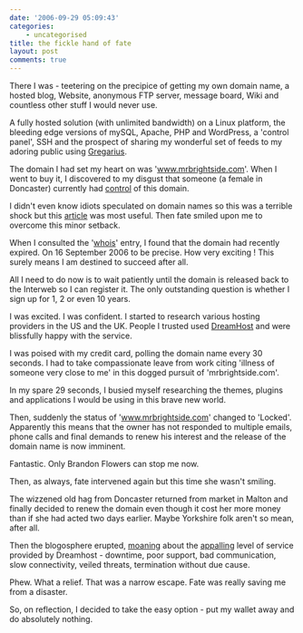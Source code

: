 ```yaml
---
date: '2006-09-29 05:09:43'
categories:
    - uncategorised
title: the fickle hand of fate
layout: post
comments: true
---
```


There I was - teetering on the precipice of getting my own domain name,
a hosted blog, Website, anonymous FTP server, message board, Wiki and
countless other stuff I would never use.

A fully hosted solution (with unlimited bandwidth) on a Linux platform,
the bleeding edge versions of mySQL, Apache, PHP and WordPress, a
'control panel', SSH and the prospect of sharing my wonderful set of
feeds to my adoring public using
[Gregarius](http://www.nbrightside.com/blog/2006/09/21/drowning-in-a-river-of-news/).

The domain I had set my heart on was 'www.mrbrightside.com'. When I went
to buy it, I discovered to my disgust that someone (a female in
Doncaster) currently had
[control](http://www.whois.net/whois_new.cgi?d=mrbrightside.com) of this
domain.

I didn't even know idiots speculated on domain names so this was a
terrible shock but this
[article](http://www.mikeindustries.com/blog/archive/2005/03/how-to-snatch-an-expiring-domain)
was most useful. Then fate smiled upon me to overcome this minor
setback.

When I consulted the '[whois](http://www.whois.net/)' entry, I found
that the domain had recently expired. On 16 September 2006 to be
precise. How very exciting ! This surely means I am destined to succeed
after all.

All I need to do now is to wait patiently until the domain is released
back to the Interweb so I can register it. The only outstanding question
is whether I sign up for 1, 2 or even 10 years.

I was excited. I was confident. I started to research various hosting
providers in the US and the UK. People I trusted used
[DreamHost](http://www.dreamhost.com/) and were blissfully happy with
the service.

I was poised with my credit card, polling the domain name every 30
seconds. I had to take compassionate leave from work citing 'illness of
someone very close to me' in this dogged pursuit of 'mrbrightside.com'.

In my spare 29 seconds, I busied myself researching the themes, plugins
and applications I would be using in this brave new world.

Then, suddenly the status of 'www.mrbrightside.com' changed to 'Locked'.
Apparently this means that the owner has not responded to multiple
emails, phone calls and final demands to renew his interest and the
release of the domain name is now imminent.

Fantastic. Only Brandon Flowers can stop me now.

Then, as always, fate intervened again but this time she wasn't smiling.

The wizzened old hag from Doncaster returned from market in Malton and
finally decided to renew the domain even though it cost her more money
than if she had acted two days earlier. Maybe Yorkshire folk aren't so
mean, after all.

Then the blogosphere erupted,
[moaning](http://www.web-strategist.com/blog/2006/09/27/dreamhost-kindly-respond-to-andy/)
about the [appalling](http://nightmarehost.blogspot.com/) level of
service provided by Dreamhost - downtime, poor support, bad
communication, slow connectivity, veiled threats, termination without
due cause.

Phew. What a relief. That was a narrow escape. Fate was really saving me
from a disaster.

So, on reflection, I decided to take the easy option - put my wallet
away and do absolutely nothing.
